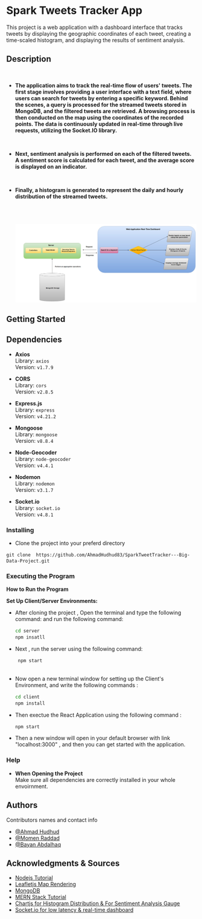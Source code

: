 # Spark Tweets Tracker App

This project is a web application with a dashboard interface that tracks tweets by displaying the geographic coordinates of each tweet, creating a time-scaled histogram, and displaying the results of sentiment analysis.

## Description

<br>

- **The application aims to track the real-time flow of users' tweets. The first stage involves providing a user interface with a text field, where users can search for tweets by entering a specific keyword. Behind the scenes, a query is processed for the streamed tweets stored in MongoDB, and the filtered tweets are retrieved. A browsing process is then conducted on the map using the coordinates of the recorded points. The data is continuously updated in real-time through live requests, utilizing the Socket.IO library.**

<br>

- **Next, sentiment analysis is performed on each of the filtered tweets. A sentiment score is calculated for each tweet, and the average score is displayed on an indicator.**

<br>

- **Finally, a histogram is generated to represent the daily and hourly distribution of the streamed tweets.**

  <br><br><br>
![Web Application](images/web-app.jpg)


## Getting Started

## Dependencies

- **Axios**  
  Library: `axios`  
  Version: `v1.7.9`

- **CORS**  
  Library: `cors`  
  Version: `v2.8.5`

- **Express.js**  
  Library: `express`  
  Version: `v4.21.2`

- **Mongoose**  
  Library: `mongoose`  
  Version: `v8.8.4`

- **Node-Geocoder**  
  Library: `node-geocoder`  
  Version: `v4.4.1`

- **Nodemon**  
  Library: `nodemon`  
  Version: `v3.1.7`

- **Socket.io**  
  Library: `socket.io`  
  Version: `v4.8.1`


### Installing

- Clone the project into your preferd directory

```
git clone  https://github.com/AhmadHudhud83/SparkTweetTracker---Big-Data-Project.git
```

### Executing the Program

**How to Run the Program**

 **Set Up Client/Server Environments:**

   - After cloning the project , Open the terminal and type the following command:
      and run the following command:
     ```bash
     cd server
     npm insatll 
     ```
  - Next , run the server using the following command: 
    ```bash
     npm start
     
    ```

   - Now open a new terminal window for setting up the Client's Environment,
   and write the following commands : 
   
     ```bash
     cd client
     npm install
     ```
  - Then exectue the React Application using the following command : 
    ```bash
    npm start
    ```
  - Then a new window will open in your default browser with link "localhost:3000" , and then you can get started with the application.



### Help

- **When Opening the Project** <br>
 Make sure all dependencies are correctly installed in your whole envoirnment.

## Authors

Contributors names and contact info

- [@Ahmad Hudhud](https://github.com/AhmadHudhud83)
- [@Momen Raddad](https://github.com/momenraddad)
- [@Bayan Abdalhaq](https://github.com/bayan7abdalhq)
  

## Acknowledgments & Sources

- [Nodejs Tutorial](https://www.youtube.com/playlist?list=PL5gCk5NdNx586mk_JOhe30dd59IgrFG_U&si=YTsWSO8gTtUrJEOB)
- [Leafletjs Map Rendering](https://leafletjs.com/reference.html)
- [MongoDB ](https://www.mongodb.com/docs/manual/core/document/)
- [MERN Stack Tutorial](https://www.youtube.com/watch?v=Akt98GIXArg)
- [Chartjs for Histogram Distribution & For Sentiment Analysis Gauge ](https://www.chartjs.org/docs/latest/)
- [Socket.io for low latency & real-time dashboard ](https://socket.io/docs/v4/)

